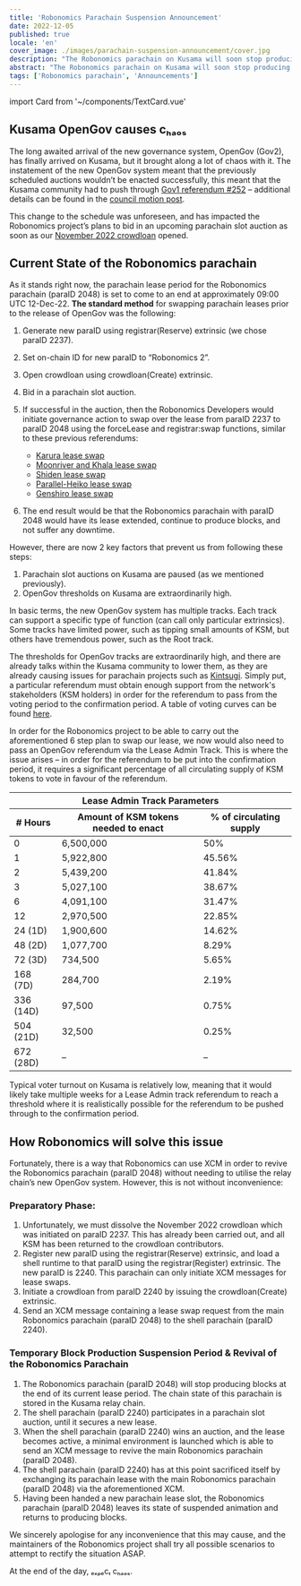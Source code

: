 ```yaml
---
title: 'Robonomics Parachain Suspension Announcement'
date: 2022-12-05
published: true
locale: 'en'
cover_image: ./images/parachain-suspension-announcement/cover.jpg
description: "The Robonomics parachain on Kusama will soon stop producing blocks due to the parachain lease period expiring. In this article we will explain the series of events that will lead to this occurring, and how Robonomics will attempt to mitigate this situation through the use of XCM."
abstract: "The Robonomics parachain on Kusama will soon stop producing blocks due to the parachain lease period expiring. In this article we will explain the series of events that will lead to this occurring, and how Robonomics will attempt to mitigate this situation through the use of XCM."
tags: ['Robonomics parachain', 'Announcements']
---
```

import Card from '~/components/TextCard.vue'

## Kusama OpenGov causes cₕₐₒₛ

The long awaited arrival of the new governance system, OpenGov (Gov2), has finally arrived on Kusama, but it brought along a lot of chaos with it. The instatement of the new OpenGov system meant that the previously scheduled auctions wouldn’t be enacted successfully, this meant that the Kusama community had to push through [Gov1 referendum #252](https://kusama.polkassembly.io/referendum/252) – additional details can be found in the [council motion post](https://kusama.polkassembly.io/motion/582).

This change to the schedule was unforeseen, and has impacted the Robonomics project’s plans to bid in an upcoming parachain slot auction as soon as our [November 2022 crowdloan](/blog/robonomics-crowdloan-campaigns-november-2022/) opened.

## Current State of the Robonomics parachain

As it stands right now, the parachain lease period for the Robonomics parachain (paraID 2048) is set to come to an end at approximately 09:00 UTC 12-Dec-22. **The standard method** for swapping parachain leases prior to the release of OpenGov was the following:

1. Generate new paraID using registrar(Reserve) extrinsic (we chose paraID 2237).
2. Set on-chain ID for new paraID to “Robonomics 2”.
3. Open crowdloan using crowdloan(Create) extrinsic.
4. Bid in a parachain slot auction.
5. If successful in the auction, then the Robonomics Developers would initiate governance action to swap over the lease from paraID 2237 to paraID 2048 using the forceLease and registrar:swap functions, similar to these previous referendums:

    - [Karura lease swap](https://kusama.polkassembly.io/referendum/192)
    - [Moonriver and Khala lease swap](https://kusama.polkassembly.io/motion/468)
    - [Shiden lease swap](https://kusama.polkassembly.io/referendum/199)
    - [Parallel-Heiko lease swap](https://kusama.polkassembly.io/referendum/219)
    - [Genshiro lease swap](https://kusama.polkassembly.io/referendum/246)
6. The end result would be that the Robonomics parachain with paraID 2048 would have its lease extended, continue to produce blocks, and not suffer any downtime.

However, there are now 2 key factors that prevent us from following these steps:
1. Parachain slot auctions on Kusama are paused (as we mentioned previously).
2. OpenGov thresholds on Kusama are extraordinarily high.

In basic terms, the new OpenGov system has multiple tracks. Each track can support a specific type of function (can call only particular extrinsics). Some tracks have limited power, such as tipping small amounts of KSM, but others have tremendous power, such as the Root track. 

The thresholds for OpenGov tracks are extraordinarily high, and there are already talks within the Kusama community to lower them, as they are already causing issues for parachain projects such as [Kintsugi](https://twitter.com/kintsugi_btc/status/1599036329399943168). Simply put, a particular referendum must obtain enough support from the network's stakeholders (KSM holders) in order for the referendum to pass from the voting period to the confirmation period. A table of voting curves can be found [here](https://docs.google.com/spreadsheets/d/1vU15a-y_pLR3_3difDxNyhZD_JkehldvnOin7ideW1g/edit#gid=310803467).

In order for the Robonomics project to be able to carry out the aforementioned 6 step plan to swap our lease, we now would also need to pass an OpenGov referendum via the Lease Admin Track. This is where the issue arises – in order for the referendum to be put into the confirmation period, it requires a significant percentage of all circulating supply of KSM tokens to vote in favour of the referendum.

<table>
<thead>
<tr>
<th colspan="3">Lease Admin Track Parameters</th>
</tr>
<tr>
<th># Hours</th>
<th>Amount of KSM tokens needed to enact</th>
<th>% of circulating supply</th>
</tr>
</thead>
<tbody>
<tr>
<td>0</td>
<td>6,500,000</td>
<td>50%</td>
</tr>
<tr>
<td>1</td>
<td>5,922,800</td>
<td>45.56%</td>
</tr>
<tr>
<td>2</td>
<td>5,439,200</td>
<td>41.84%</td>
</tr>
<tr>
<td>3</td>
<td>5,027,100</td>
<td>38.67%</td>
</tr>
<tr>
<td>6</td>
<td>4,091,100</td>
<td>31.47%</td>
</tr>
<tr>
<td>12</td>
<td>2,970,500</td>
<td>22.85%</td>
</tr>
<tr>
<td>24 (1D)</td>
<td>1,900,600</td>
<td>14.62%</td>
</tr>
<tr>
<td>48 (2D)</td>
<td>1,077,700</td>
<td>8.29%</td>
</tr>
<tr>
<td>72 (3D)</td>
<td>734,500</td>
<td>5.65%</td>
</tr>
<tr>
<td>168 (7D)</td>
<td>284,700</td>
<td>2.19%</td>
</tr>
<tr>
<td>336 (14D)</td>
<td>97,500</td>
<td>0.75%</td>
</tr>
<tr>
<td>504 (21D)</td>
<td>32,500</td>
<td>0.25%</td>
</tr>
<tr>
<td>672 (28D)</td>
<td>–</td>
<td>–</td>
</tr>
</tbody>
</table>

Typical voter turnout on Kusama is relatively low, meaning that it would likely take multiple weeks for a Lease Admin track referendum to reach a threshold where it is realistically possible for the referendum to be pushed through to the confirmation period.

## How Robonomics will solve this issue

Fortunately, there is a way that Robonomics can use XCM in order to revive the Robonomics parachain (paraID 2048) without needing to utilise the relay chain’s new OpenGov system. However, this is not without inconvenience:

<Card>

### Preparatory Phase:

1. Unfortunately, we must dissolve the November 2022 crowdloan which was initiated on paraID 2237. This has already been carried out, and all KSM has been returned to the crowdloan contributors.
2. Register new paraID using the registrar(Reserve) extrinsic, and load a shell runtime to that paraID using the registrar(Register) extrinsic. The new paraID is 2240. This parachain can only initiate XCM messages for lease swaps.
3. Initiate a crowdloan from paraID 2240 by issuing the crowdloan(Create) extrinsic.
4. Send an XCM message containing a lease swap request from the main Robonomics parachain (paraID 2048) to the shell parachain (paraID 2240).

</Card>

<Card>

### Temporary Block Production Suspension Period & Revival of the Robonomics Parachain

1. The Robonomics parachain (paraID 2048) will stop producing blocks at the end of its current lease period. The chain state of this parachain is stored in the Kusama relay chain.
2. The shell parachain (paraID 2240) participates in a parachain slot auction, until it secures a new lease.
3. When the shell parachain (paraID 2240) wins an auction, and the lease becomes active, a minimal environment is launched which is able to send an XCM message to revive the main Robonomics parachain (paraID 2048).
4. The shell parachain (paraID 2240) has at this point sacrificed itself by exchanging its parachain lease with the main Robonomics parachain (paraID 2048) via the aforementioned XCM.
5. Having been handed a new parachain lease slot, the Robonomics parachain (paraID 2048) leaves its state of suspended animation and returns to producing blocks.

</Card>

We sincerely apologise for any inconvenience that this may cause, and the maintainers of the Robonomics project shall try all possible scenarios to attempt to rectify the situation ASAP.

At the end of the day, ₑₓₚₑcₜ cₕₐₒₛ.